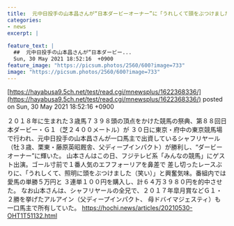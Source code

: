 ```yaml
---
title:  元中日投手の山本昌さんが“日本ダービーオーナー”に「うれしくて頭をぶつけました」　シャフリヤールに一口馬主で出資 
categories:
- news
excerpt: |
  
feature_text: |
  ##  元中日投手の山本昌さんが“日本ダービー...
  Sun, 30 May 2021 18:52:16  +0900
feature_image: "https://picsum.photos/2560/600?image=733"
image: "https://picsum.photos/2560/600?image=733"
---
```


[https://hayabusa9.5ch.net/test/read.cgi/mnewsplus/1622368336/](https://hayabusa9.5ch.net/test/read.cgi/mnewsplus/1622368336/)
posted on Sun, 30 May 2021 18:52:16  +0900

<!--more-->

２０１８年に生まれた３歳馬７３９８頭の頂点をかけた競馬の祭典、第８８回日本ダービー・Ｇ１（芝２４００メートル）が ３０日に東京・府中の東京競馬場で行われ、元中日投手の山本昌さんが一口馬主で出資しているシャフリヤール （牡３歳、栗東・藤原英昭厩舎、父ディープインパクト）が勝利し、“ダービーオーナー”に輝いた。 山本さんはこの日、フジテレビ系「みんなの競馬」にゲスト出演。ゴール寸前で１番人気のエフフォーリアを鼻差で 差し切ったレースぶりに、「うれしくて、照明に頭をぶつけました（笑い）」と興奮気味。番組内では愛馬の単勝５万円と ３連単１００円を購入し、計６４万３９８０円を的中させた。 なお山本さんは、シャフリヤールの全兄で、２０１７年皐月賞などＧ１・２勝を挙げたアルアイン（父ディープインパクト、 母ドバイマジェスティ）も一口馬主で所有していた。 https://hochi.news/articles/20210530-OHT1T51132.html
